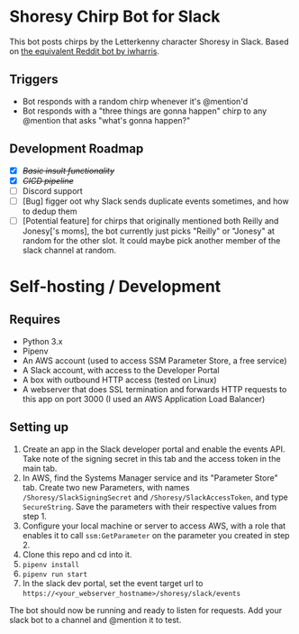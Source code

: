 # Shoresy Chirp Bot for Slack

This bot posts chirps by the Letterkenny character Shoresy in Slack.
Based on [the equivalent Reddit bot by iwharris](https://github.com/iwharris/shoresy-bot).

## Triggers

- Bot responds with a random chirp whenever it's @mention'd
- Bot responds with a "three things are gonna happen" chirp to any @mention that asks "what's gonna happen?"

## Development Roadmap

- [x] ~~_Basic insult functionality_~~
- [x] ~~_CICD pipeline_~~
- [ ] Discord support
- [ ] [Bug] figger oot why Slack sends duplicate events sometimes, and how to dedup them
- [ ] [Potential feature] for chirps that originally mentioned both Reilly and Jonesy['s moms], the bot currently just picks "Reilly" or "Jonesy" at random for the other slot. It could maybe pick another member of the slack channel at random.

# Self-hosting / Development

## Requires

- Python 3.x
- Pipenv
- An AWS account (used to access SSM Parameter Store, a free service)
- A Slack account, with access to the Developer Portal
- A box with outbound HTTP access (tested on Linux)
- A webserver that does SSL termination and forwards HTTP requests to this app on port 3000 (I used an AWS Application Load Balancer)

## Setting up

1. Create an app in the Slack developer portal and enable the events API. Take note of the signing secret in this tab and the access token in the main tab.
2. In AWS, find the Systems Manager service and its "Parameter Store" tab. Create two new Parameters, with names `/Shoresy/SlackSigningSecret` and `/Shoresy/SlackAccessToken`, and type `SecureString`. Save the parameters with their respective values from step 1.
3. Configure your local machine or server to access AWS, with a role that enables it to call `ssm:GetParameter` on the parameter you created in step 2.
4. Clone this repo and cd into it.
5. `pipenv install`
6. `pipenv run start`
7. In the slack dev portal, set the event target url to `https://<your_webserver_hostname>/shoresy/slack/events`

The bot should now be running and ready to listen for requests. Add your slack bot to a channel and @mention it to test.
